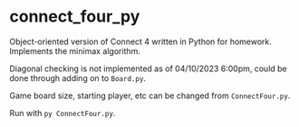# connect_four_py
Object-oriented version of Connect 4 written in Python for homework. Implements the minimax algorithm.

Diagonal checking is not implemented as of 04/10/2023 6:00pm, could be done through adding on to `Board.py`.

Game board size, starting player, etc can be changed from `ConnectFour.py`.

Run with `py ConnectFour.py`.
